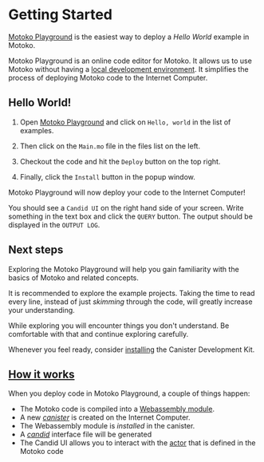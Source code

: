 # Getting Started

[Motoko Playground](https://m7sm4-2iaaa-aaaab-qabra-cai.raw.ic0.app/) is the easiest way to deploy a *Hello World* example in Motoko. 

Motoko Playground is an online code editor for Motoko. It allows us to use Motoko without having a [local development environment](/project-deployment/installing-sdk.html). It simplifies the process of deploying Motoko code to the Internet Computer.

## Hello World!

1. Open [Motoko Playground](https://m7sm4-2iaaa-aaaab-qabra-cai.raw.ic0.app/) and click on `Hello, world` in the list of examples. 

1. Then click on the `Main.mo` file in the files list on the left.

1. Checkout the code and hit the `Deploy` button on the top right.

1. Finally, click the `Install` button in the popup window. 

Motoko Playground will now deploy your code to the Internet Computer! 

You should see a `Candid UI` on the right hand side of your screen. Write something in the text box and click the `QUERY` button. The output should be displayed in the `OUTPUT LOG`.

## Next steps
Exploring the Motoko Playground will help you gain familiarity with the basics of Motoko and related concepts.

It is recommended to explore the example projects. Taking the time to read every line, instead of just *skimming* through the code, will greatly increase your understanding.

While exploring you will encounter things you don't understand. Be comfortable with that and continue exploring carefully. 

Whenever you feel ready, consider [installing](/project-deployment/installing-sdk.html) the Canister Development Kit.

## [How it works](/internet-computer-programming-concepts/actor-to-canister.html)
When you deploy code in Motoko Playground, a couple of things happen:
- The Motoko code is compiled into a [Webassembly module](/internet-computer-programming-concepts/actor-to-canister.html#code-compiling-and-wasm-modules).
- A new [*canister*](/internet-computer-programming-concepts/actor-to-canister.html#canister) is created on the Internet Computer.
- The Webassembly module is *installed* in the canister.
- A [*candid*](/internet-computer-programming-concepts/candid.html) interface file will be generated
- The Candid UI allows you to interact with the [actor](/internet-computer-programming-concepts/actors.html) that is defined in the Motoko code
